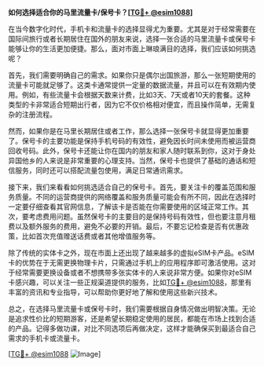 **如何选择适合你的马里流量卡/保号卡？[[TG💪+ @esim1088](https://t.me/s/esim1088)]**

在当今数字化时代，手机卡和流量卡的选择显得尤为重要。尤其是对于经常需要在国际间旅行或者长期居住在国外的朋友来说，选择一张合适的马里流量卡或保号卡能够让你的生活更加便捷。那么，面对市面上琳琅满目的选择，我们应该如何挑选呢？

首先，我们需要明确自己的需求。如果你只是偶尔出国旅游，那么一张短期使用的流量卡可能就足够了。这类卡通常提供一定量的数据流量，并且可以在有效期内使用。例如，有些流量卡会根据天数来计费，比如3天、7天或者10天的套餐。这种类型的卡非常适合短期出行者，因为它不仅价格相对便宜，而且操作简单，无需复杂的注册流程。

然而，如果你是在马里长期居住或者工作，那么选择一张保号卡就显得更加重要了。保号卡的主要功能是保持手机号码的有效性，避免因长时间未使用而被运营商回收号码。此外，保号卡还能让你在国内的朋友和家人随时联系到你，这对于身处异国他乡的人来说是非常重要的心理支持。当然，保号卡也提供了基础的通话和短信服务，同时还可以搭配流量包使用，满足日常通讯需求。

接下来，我们来看看如何挑选适合自己的保号卡。首先，要关注卡的覆盖范围和服务质量。不同的运营商提供的网络覆盖和服务质量可能会有所不同，因此在选择时一定要仔细查看其官网信息，了解该卡是否能在你需要使用的区域正常工作。其次，要考虑费用问题。虽然保号卡的主要目的是保持号码有效性，但也要注意月租费以及额外服务的费用，避免不必要的开销。最后，不要忘记检查是否有优惠政策，比如首次充值赠送话费或者其他增值服务等。

除了传统的实体卡之外，现在市面上还出现了越来越多的虚拟eSIM卡产品。eSIM卡的优势在于无需更换物理卡片，只需通过手机上的应用程序即可激活使用。这对于经常需要更换设备或者不想携带多张实体卡的人来说非常方便。如果你对eSIM卡感兴趣，可以关注一些正规渠道提供的服务，比如[TG💪+ @esim1088](https://t.me/s/esim1088)，那里有丰富的资讯和专业指导，可以帮助你更好地了解和使用这些新兴技术。

总之，在选择马里流量卡或保号卡时，我们需要根据自身情况做出明智决策。无论是追求性价比的短期游客，还是希望长期稳定使用的居民，都能在市场上找到合适的产品。记得多做功课，对比不同选项后再做决定，这样才能确保买到最适合自己需求的手机卡或流量卡。

[[TG💪+ @esim1088](https://t.me/s/esim1088) ![Image](https://i.postimg.cc/4NQfJmqS/Snipaste-2025-05-13-00-14-12.png)]